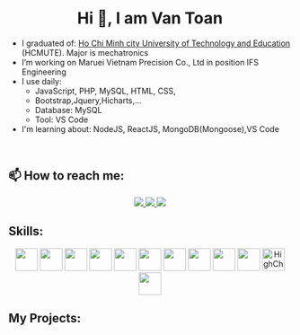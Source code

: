 <h1 align="center">Hi 👋, I am Van Toan</h1>


-  I graduated of: [Ho Chi Minh city University of Technology and Education](https://hcmute.edu.vn) (HCMUTE). Major is mechatronics
-  I’m working on Maruei Vietnam Precision Co., Ltd in position IFS Engineering 
-  I use daily:
    + JavaScript, PHP, MySQL, HTML, CSS,
    + Bootstrap,Jquery,Hicharts,...
    + Database: MySQL
    + Tool: VS Code
-  I'm learning about: NodeJS, ReactJS, MongoDB(Mongoose),VS Code

<br />

## 📫 How to reach me:

<p align="center">
  <a href="https://linkedin.com/in/toàn-võ-văn-50655b25a" target="_blank">
    <img src="https://img.icons8.com/fluent/48/000000/linkedin.png"/>
  </a>
  <a href="https://github.com/VoVanToan26" alt="Github">
    <img src="https://img.icons8.com/fluent/48/000000/github.png"/>
  </a> 
  <a href="mailto:vantoanvo26@gmail.com" alt="Email">
    <img src="https://img.icons8.com/fluent/48/000000/mailing.png"/>
  </a>
</p>

## Skills:
<p align="center">
  <img src="https://img.icons8.com/officel/256/php-logo.png" height=40/>
  <img src="https://img.icons8.com/officel/256/javascript.png" height=40/>
  <img src="https://img.icons8.com/color/256/html-5.png" height=40/>
  <img src="https://img.icons8.com/color/256/css3.png" height=40/>
  <img src="https://img.icons8.com/color/256/mysql-logo.png" height=40/>
  <img src="https://img.icons8.com/color/256/bootstrap.png" height=40/>
  <img src="https://www.devopsschool.com/blog/wp-content/uploads/2022/03/jquery.png" height=40/>
  <img src="https://img.icons8.com/color/256/nodejs.png" height=40/>
  <img src="https://img.icons8.com/color/256/react-native.png" height=40/>
  <img src="https://mongoosejs.com/docs/images/mongoose5_62x30_transparent.png" height=40/>
  <img src="https://api.highcharts.com/highcharts/mstile-310x310.png" alt="HighChart" height=40/>
  <img src="https://github.githubassets.com/images/modules/logos_page/GitHub-Mark.png" alt="" height=40/>
</p>

## My Projects:

